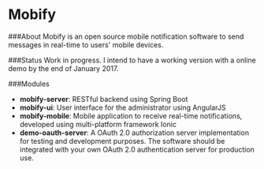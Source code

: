 # Mobify
###About
Mobify is an open source mobile notification software to send messages in real-time to users' mobile devices.

###Status
Work in progress. I intend to have a working version with a online demo by the end of January 2017.

###Modules
* **mobify-server**: RESTful backend using Spring Boot
* **mobify-ui**: User interface for the administrator using AngularJS
* **mobify-mobile**: Mobile application to receive real-time notifications, developed using multi-platform framework Ionic
* **demo-oauth-server**: A OAuth 2.0 authorization server implementation for testing and development purposes. The software should be integrated with your own OAuth 2.0 authentication server for production use.


